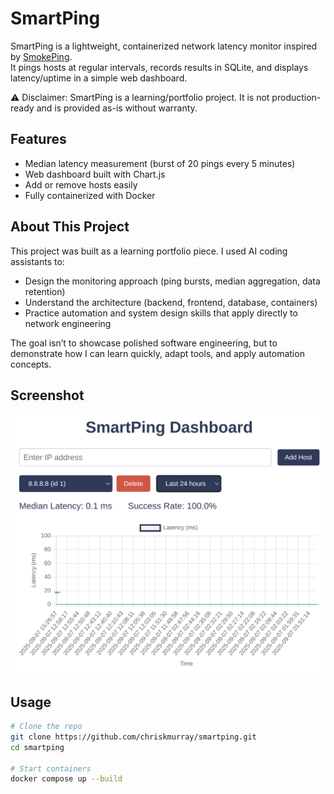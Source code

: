 # SmartPing

SmartPing is a lightweight, containerized network latency monitor inspired by [SmokePing](https://oss.oetiker.ch/smokeping/).  
It pings hosts at regular intervals, records results in SQLite, and displays latency/uptime in a simple web dashboard.

⚠️ Disclaimer: SmartPing is a learning/portfolio project. It is not production-ready and is provided as-is without warranty.

## Features
- Median latency measurement (burst of 20 pings every 5 minutes)
- Web dashboard built with Chart.js
- Add or remove hosts easily
- Fully containerized with Docker

## About This Project
This project was built as a learning portfolio piece. I used AI coding assistants to:

- Design the monitoring approach (ping bursts, median aggregation, data retention)  
- Understand the architecture (backend, frontend, database, containers)  
- Practice automation and system design skills that apply directly to network engineering  

The goal isn’t to showcase polished software engineering, but to demonstrate how I can learn quickly, adapt tools, and apply automation concepts.

## Screenshot

![SmartPing Dashboard](assets/smartping.png)

## Usage


```bash
# Clone the repo
git clone https://github.com/chriskmurray/smartping.git
cd smartping

# Start containers
docker compose up --build
